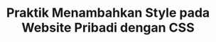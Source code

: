 ---
slug: praktik-menambahkan-style-website-pribadi-css
title: Praktik Menambahkan Style pada Website Pribadi dengan CSS
description: Praktik Menambahkan Style pada Website Pribadi dengan CSS
type: course
course: belajar-css-dasar
publishedAt: 2026-01-10 10:00:00 +0700
---